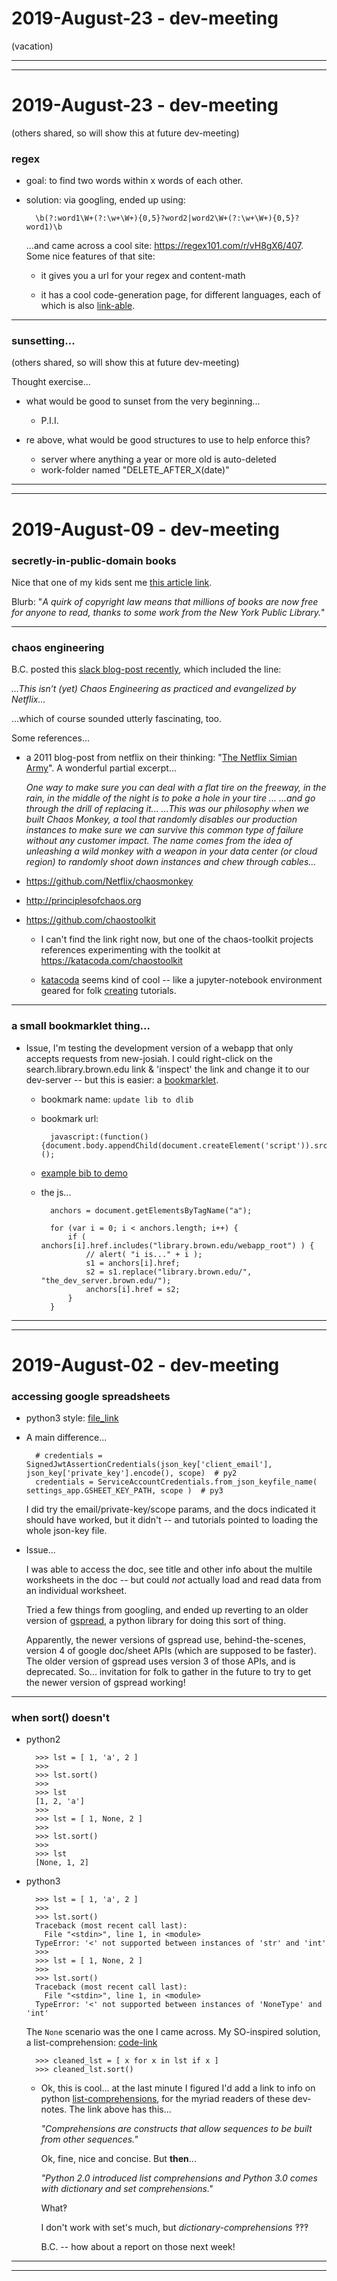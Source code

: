2019-August-23 - dev-meeting
============================

(vacation)

---

---


2019-August-23 - dev-meeting
============================

(others shared, so will show this at future dev-meeting)

### regex

- goal: to find two words within x words of each other.

- solution: via googling, ended up using:

        \b(?:word1\W+(?:\w+\W+){0,5}?word2|word2\W+(?:\w+\W+){0,5}?word1)\b

    ...and came across a cool site: <https://regex101.com/r/vH8gX6/407>. Some nice features of that site:

    - it gives you a url for your regex and content-math

    - it has a cool code-generation page, for different languages, each of which is also [link-able](https://regex101.com/r/vH8gX6/407/codegen?language=python).

---


### sunsetting...

(others shared, so will show this at future dev-meeting)

Thought exercise...

- what would be good to sunset from the very beginning...
    - P.I.I.

- re above, what would be good structures to use to help enforce this?
    - server where anything a year or more old is auto-deleted
    - work-folder named "DELETE_AFTER_X(date)"

---

---


2019-August-09 - dev-meeting
============================


### secretly-in-public-domain books

Nice that one of my kids sent me [this article link](https://www.vice.com/en_us/article/kz4e3e/millions-of-books-are-secretly-in-the-public-domain-you-can-download-them-free).

Blurb: "_A quirk of copyright law means that millions of books are now free for anyone to read, thanks to some work from the New York Public Library._"

---


### chaos engineering

B.C. posted this [slack blog-post recently](https://slack.engineering/disasterpiece-theater-slacks-process-for-approachable-chaos-engineering-3434422afb54), which included the line:

_...This isn’t (yet) Chaos Engineering as practiced and evangelized by Netflix..._

...which of course sounded utterly fascinating, too.

Some references...

- a 2011 blog-post from netflix on their thinking: "[The Netflix Simian Army](https://medium.com/netflix-techblog/the-netflix-simian-army-16e57fbab116)". A wonderful partial excerpt...

    _One way to make sure you can deal with a flat tire on the freeway, in the rain, in the middle of the night is to poke a hole in your tire ... ...and go through the drill of replacing it... ...This was our philosophy when we built Chaos Monkey, a tool that randomly disables our production instances to make sure we can survive this common type of failure without any customer impact. The name comes from the idea of unleashing a wild monkey with a weapon in your data center (or cloud region) to randomly shoot down instances and chew through cables..._

- https://github.com/Netflix/chaosmonkey

- http://principlesofchaos.org

- https://github.com/chaostoolkit

    - I can't find the link right now, but one of the chaos-toolkit projects references experimenting with the toolkit at <https://katacoda.com/chaostoolkit>

    - [katacoda](https://katacoda.com) seems kind of cool -- like a jupyter-notebook environment geared for folk [creating](https://katacoda.com/create) tutorials.

---


### a small bookmarklet thing...

- Issue, I'm testing the development version of a webapp that only accepts requests from new-josiah. I could right-click on the search.library.brown.edu link & 'inspect' the link and change it to our dev-server -- but this is easier: a [bookmarklet](https://en.wikipedia.org/wiki/Bookmarklet).

    - bookmark name: `update lib to dlib`

    - bookmark url:

            javascript:(function(){document.body.appendChild(document.createElement('script')).src='https://path/to/the.js';})();

    - [example bib to demo](https://search.library.brown.edu/catalog/b5479552)

    - the js...

            anchors = document.getElementsByTagName("a");

            for (var i = 0; i < anchors.length; i++) {
                if ( anchors[i].href.includes("library.brown.edu/webapp_root") ) {
                    // alert( "i is..." + i );
                    s1 = anchors[i].href;
                    s2 = s1.replace("library.brown.edu/", "the_dev_server.brown.edu/");
                    anchors[i].href = s2;
                }
            }

---

---


2019-August-02 - dev-meeting
============================

### accessing google spreadsheets

- python3 style: [file_link](https://github.com/birkin/book_locator_project/blob/2593df456f498ae8eda65e3d5587f7055ec9049e/book_locator_app/lib/index.py)

- A main difference...

        # credentials = SignedJwtAssertionCredentials(json_key['client_email'], json_key['private_key'].encode(), scope)  # py2
        credentials = ServiceAccountCredentials.from_json_keyfile_name( settings_app.GSHEET_KEY_PATH, scope )  # py3

    I did try the email/private-key/scope params, and the docs indicated it should have worked, but it didn't -- and tutorials pointed to loading the whole json-key file.

- Issue...

    I was able to access the doc, see title and other info about the multile worksheets in the doc -- but could _not_ actually load and read data from an individual worksheet.

    Tried a few things from googling, and ended up reverting to an older version of [gspread](https://gspread.readthedocs.io/en/latest/), a python library for doing this sort of thing.

    Apparently, the newer versions of gspread use, behind-the-scenes, version 4 of google doc/sheet APIs (which are supposed to be faster). The older version of gspread uses version 3 of those APIs, and is deprecated. So... invitation for folk to gather in the future to try to get the newer version of gspread working!

---


### when sort() doesn't

- python2

        >>> lst = [ 1, 'a', 2 ]
        >>>
        >>> lst.sort()
        >>>
        >>> lst
        [1, 2, 'a']
        >>>
        >>> lst = [ 1, None, 2 ]
        >>>
        >>> lst.sort()
        >>>
        >>> lst
        [None, 1, 2]


- python3

        >>> lst = [ 1, 'a', 2 ]
        >>>
        >>> lst.sort()
        Traceback (most recent call last):
          File "<stdin>", line 1, in <module>
        TypeError: '<' not supported between instances of 'str' and 'int'
        >>>
        >>> lst = [ 1, None, 2 ]
        >>>
        >>> lst.sort()
        Traceback (most recent call last):
          File "<stdin>", line 1, in <module>
        TypeError: '<' not supported between instances of 'NoneType' and 'int'

    The `None` scenario was the one I came across. My SO-inspired solution, a list-comprehension: [code-link](https://github.com/birkin/book_locator_project/blob/2593df456f498ae8eda65e3d5587f7055ec9049e/book_locator_app/lib/index.py#L260-L262)

        >>> cleaned_lst = [ x for x in lst if x ]
        >>> cleaned_lst.sort()

    - Ok, this is cool... at the last minute I figured I'd add a link to info on python [list-comprehensions](https://python-3-patterns-idioms-test.readthedocs.io/en/latest/Comprehensions.html), for the myriad readers of these dev-notes. The link above has this...

        _"Comprehensions are constructs that allow sequences to be built from other sequences."_

        Ok, fine, nice and concise. But __then__...

        _"Python 2.0 introduced list comprehensions and Python 3.0 comes with dictionary and set comprehensions."_

        What‽

        I don't work with set's much, but _dictionary-comprehensions_ ‽‽‽

        B.C. -- how about a report on those next week!


---

---

